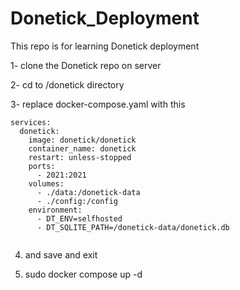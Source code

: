 # Donetick_Deployment
This repo is for learning Donetick deployment

1- clone the Donetick repo on server

2- cd to /donetick directory

3- replace docker-compose.yaml with this

```
services:
  donetick:
    image: donetick/donetick
    container_name: donetick
    restart: unless-stopped
    ports:
      - 2021:2021
    volumes:
      - ./data:/donetick-data
      - ./config:/config
    environment:
      - DT_ENV=selfhosted
      - DT_SQLITE_PATH=/donetick-data/donetick.db
      
```


4) and save and exit

5) sudo docker compose up -d
